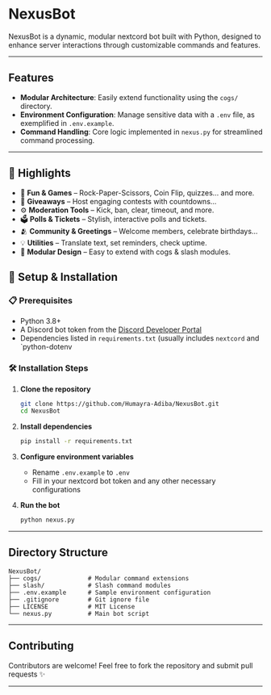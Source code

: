 # NexusBot

NexusBot is a dynamic, modular nextcord bot built with Python, designed to enhance server interactions through customizable commands and features.

---

## Features

- **Modular Architecture**: Easily extend functionality using the `cogs/` directory.
- **Environment Configuration**: Manage sensitive data with a `.env` file, as exemplified in `.env.example`.
- **Command Handling**: Core logic implemented in `nexus.py` for streamlined command processing.

---

## 🌟 Highlights

- 🎉 **Fun & Games** – Rock-Paper-Scissors, Coin Flip, quizzes… and more.
- 🎁 **Giveaways** – Host engaging contests with countdowns…
- ⚙️ **Moderation Tools** – Kick, ban, clear, timeout, and more.
- 🗳️ **Polls & Tickets** – Stylish, interactive polls and tickets.
- 🫂 **Community & Greetings** – Welcome members, celebrate birthdays…
- 💡 **Utilities** – Translate text, set reminders, check uptime.
- 🔀 **Modular Design** – Easy to extend with cogs & slash modules.



## 🚀 Setup & Installation

### 📋 Prerequisites

- Python 3.8+
- A Discord bot token from the [Discord Developer Portal](https://discord.com/developers/applications)
- Dependencies listed in `requirements.txt` (usually includes `nextcord` and `python-dotenv

### 🛠️ Installation Steps

1. **Clone the repository**
   ```bash
   git clone https://github.com/Humayra-Adiba/NexusBot.git
   cd NexusBot
   ```

2. **Install dependencies**
   ```bash
   pip install -r requirements.txt
   ```

3. **Configure environment variables**
   - Rename `.env.example` to `.env`
   - Fill in your nextcord bot token and any other necessary configurations

4. **Run the bot**
   ```bash
   python nexus.py
   ```

---

## Directory Structure

```
NexusBot/
├── cogs/             # Modular command extensions
├── slash/            # Slash command modules
├── .env.example      # Sample environment configuration
├── .gitignore        # Git ignore file
├── LICENSE           # MIT License
└── nexus.py          # Main bot script
```

---

## Contributing

Contributors are welcome! Feel free to fork the repository and submit pull requests ✨

---